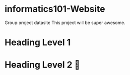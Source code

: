 # informatics101-Website
 Group project datasite
 This project will be super awesome.
 
 # Heading Level 1
 # Heading Level 2 💛
